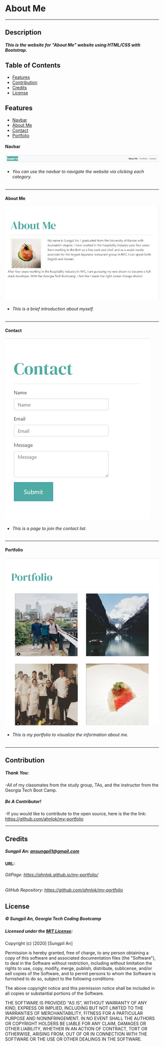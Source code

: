 # About Me
---

## Description 
##### This is the website for "About Me" website using HTML/CSS with Bootstrap.


## Table of Contents
* [Features](#features)
* [Contribution](#contribution)
* [Credits](#credits)
* [License](#license)


## Features
* [Navbar](#navbar)
* [About Me](#aboutme)
* [Contact](#contact)
* [Portfolio](#portfolio)

#### Navbar
![aboutmenavbarimage](./Images/navbar.jpg)
 - ###### You can use the navbar to navigate the website via clicking each category.
---
#### About Me
![aboutmeimage](./Images/aboutmesung.jpg)
- ###### This is a brief introduction about myself.
---
#### Contact
![contactimage](./Images/contactsung.jpg)
- ###### This is a page to join the contact list.
---
#### Portfolio
![portfolioimage](./Images/portfoliosung.jpg)
- ###### This is my portfolio to visualize the information about me.
---
## Contribution
##### Thank You:
-All of my classmates from the study group, TAs, and the instructor from the Georgia Tech Boot Camp.
##### Be A Contributor!
-If you would like to contribute to the open source, here is the the link: <https://github.com/ahnlok/my-portfolio>

---

## Credits
##### Sungpil An: <ansungpil1@gmail.com>
#### URL:
###### GitPage: <https://ahnlok.github.io/my-portfolio/>
###### GitHub Repository: <https://github.com/ahnlok/my-portfolio>


## License
##### &#169; Sungpil An, Georgia Tech Coding Bootcamp

##### Licensed under the [MIT License](LICENSE):
Copyright (c) [2020] [Sungpil An]

Permission is hereby granted, free of charge, to any person obtaining a copy
of this software and associated documentation files (the "Software"), to deal
in the Software without restriction, including without limitation the rights
to use, copy, modify, merge, publish, distribute, sublicense, and/or sell
copies of the Software, and to permit persons to whom the Software is
furnished to do so, subject to the following conditions:

The above copyright notice and this permission notice shall be included in all
copies or substantial portions of the Software.

THE SOFTWARE IS PROVIDED "AS IS", WITHOUT WARRANTY OF ANY KIND, EXPRESS OR
IMPLIED, INCLUDING BUT NOT LIMITED TO THE WARRANTIES OF MERCHANTABILITY,
FITNESS FOR A PARTICULAR PURPOSE AND NONINFRINGEMENT. IN NO EVENT SHALL THE
AUTHORS OR COPYRIGHT HOLDERS BE LIABLE FOR ANY CLAIM, DAMAGES OR OTHER
LIABILITY, WHETHER IN AN ACTION OF CONTRACT, TORT OR OTHERWISE, ARISING FROM,
OUT OF OR IN CONNECTION WITH THE SOFTWARE OR THE USE OR OTHER DEALINGS IN THE
SOFTWARE.
